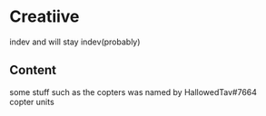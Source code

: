 # Creatiive
indev and will stay indev(probably)

## Content
some stuff such as the copters was named by HallowedTav#7664
<br> copter units
